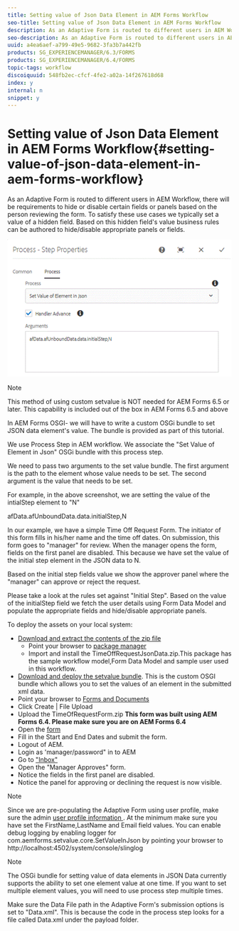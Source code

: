 ```yaml
---
title: Setting value of Json Data Element in AEM Forms Workflow
seo-title: Setting value of Json Data Element in AEM Forms Workflow
description: As an Adaptive Form is routed to different users in AEM Workflow, there will be requirements to hide or disable certain fields or panels based on the person reviewing the form. To satisfy these use cases we typically set a value of a hidden field. Based on this hidden field's value business rules can be authored to hide/disable appropriate panels or fields.
seo-description: As an Adaptive Form is routed to different users in AEM Workflow, there will be requirements to hide or disable certain fields or panels based on the person reviewing the form. To satisfy these use cases we typically set a value of a hidden field. Based on this hidden field's value business rules can be authored to hide/disable appropriate panels or fields.
uuid: a4ea6aef-a799-49e5-9682-3fa3b7a442fb
products: SG_EXPERIENCEMANAGER/6.3/FORMS
products: SG_EXPERIENCEMANAGER/6.4/FORMS
topic-tags: workflow
discoiquuid: 548fb2ec-cfcf-4fe2-a02a-14f267618d68
index: y
internal: n
snippet: y
---
```


# Setting value of Json Data Element in AEM Forms Workflow{#setting-value-of-json-data-element-in-aem-forms-workflow}

As an Adaptive Form is routed to different users in AEM Workflow, there will be requirements to hide or disable certain fields or panels based on the person reviewing the form. To satisfy these use cases we typically set a value of a hidden field. Based on this hidden field's value business rules can be authored to hide/disable appropriate panels or fields.

 ![Setting value of an element in json data](assets/capture-3.gif)
 >[!NOTE]
 This method of using custom setvalue is NOT needed for AEM Forms 6.5 or later. This capability is included out of the box in AEM Forms 6.5 and above

In AEM Forms OSGI- we will have to write a custom OSGi bundle to set JSON data element's value. The bundle is provided as part of this tutorial.

We use Process Step in AEM workflow. We associate the "Set Value of Element in Json" OSGi bundle with this process step.

We need to pass two arguments to the set value bundle. The first argument is the path to the element whose value needs to be set. The second argument is the value that needs to be set.

For example, in the above screenshot, we are setting the value of the intialStep element to "N"

afData.afUnboundData.data.initialStep,N

In our example, we have a simple Time Off Request Form. The initiator of this form fills in his/her name and the time off dates. On submission, this form goes to "manager" for review. When the manager opens the form, fields on the first panel are disabled. This because we have set the value of the initial step element in the JSON data to N.

Based on the initial step fields value we show the approver panel where the "manager" can approve or reject the request.

Please take a look at the rules set against "Initial Step". Based on the value of the initialStep field we fetch the user details using Form Data Model and populate the appropriate fields and hide/disable appropriate panels.

To deploy the assets on your local system:

* [Download and extract the contents of the zip file](assets/setvalueinjsondata.zip)
  * Point your browser to [package manager](http://localhost:4502/crx/packmgr/index.jsp)
  * Import and install the TimeOffRequestJsonData.zip.This package has the sample workflow model,Form Data Model and sample user used in this workflow.
 * [Download and deploy the setvalue bundle](https://forms.enablementadobe.com/content/DemoServerBundles/SetValueApp.core-1.0-SNAPSHOT.jar). This is the custom OSGI bundle which allows you to set the values of an element in the submitted xml data.
 * Point your browser to [Forms and Documents](http://localhost:4502/aem/forms.html/content/dam/formsanddocuments)
 * Click Create | File Upload
 * Upload the TimeOfRequestForm.zip
 **This form was built using AEM Forms 6.4. Please make sure you are on AEM Forms 6.4**
 * Open the [form](http://localhost:4502/content/dam/formsanddocuments/timeoffrequest/jcr:content?wcmmode=disabled)
 * Fill in the Start and End Dates and submit the form.
 * Logout of AEM.
 * Login as 'manager/password" in to AEM
 * Go to ["Inbox"](http://localhost:4502/aem/inbox)
 * Open the "Manager Approves" form.
 * Notice the fields in the first panel are disabled.
 * Notice the panel for approving or declining the request is now visible.



>[!NOTE]
>Since we are pre-populating the Adaptive Form using user profile, make sure the admin [user profile information ](http://localhost:4502/security/users.html). At the minimum make sure you have set the FirstName,LastName and Email field values.
>You can enable debug logging by enabling logger for
>com.aemforms.setvalue.core.SetValueInJson
>by pointing your browser to http://localhost:4502/system/console/slinglog

>[!NOTE]
>
>The OSGi bundle for setting value of data elements in JSON Data currently supports the ability to set one element value at one time. If you want to set multiple element values, you will need to use process step multiple times.
>
>Make sure the Data File path in the Adaptive Form's submission options is set to "Data.xml". This is because the code in the process step looks for a file called Data.xml under the payload folder.
